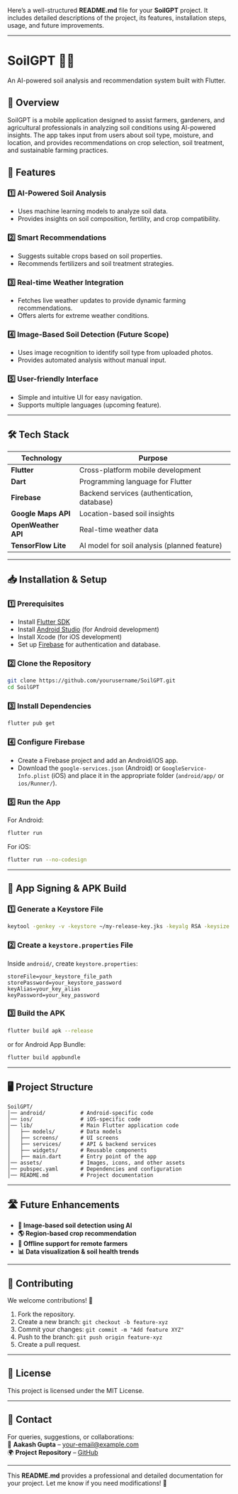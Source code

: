 Here’s a well-structured **README.md** file for your **SoilGPT** project. It includes detailed descriptions of the project, its features, installation steps, usage, and future improvements. 

---

# **SoilGPT 🌱🤖**  
An AI-powered soil analysis and recommendation system built with Flutter.

## **📌 Overview**
SoilGPT is a mobile application designed to assist farmers, gardeners, and agricultural professionals in analyzing soil conditions using AI-powered insights. The app takes input from users about soil type, moisture, and location, and provides recommendations on crop selection, soil treatment, and sustainable farming practices. 

## **🚀 Features**
### **1️⃣ AI-Powered Soil Analysis**
   - Uses machine learning models to analyze soil data.
   - Provides insights on soil composition, fertility, and crop compatibility.

### **2️⃣ Smart Recommendations**
   - Suggests suitable crops based on soil properties.
   - Recommends fertilizers and soil treatment strategies.

### **3️⃣ Real-time Weather Integration**
   - Fetches live weather updates to provide dynamic farming recommendations.
   - Offers alerts for extreme weather conditions.

### **4️⃣ Image-Based Soil Detection (Future Scope)**
   - Uses image recognition to identify soil type from uploaded photos.
   - Provides automated analysis without manual input.

### **5️⃣ User-friendly Interface**
   - Simple and intuitive UI for easy navigation.
   - Supports multiple languages (upcoming feature).

---

## **🛠 Tech Stack**
| Technology | Purpose |
|------------|---------|
| **Flutter** | Cross-platform mobile development |
| **Dart** | Programming language for Flutter |
| **Firebase** | Backend services (authentication, database) |
| **Google Maps API** | Location-based soil insights |
| **OpenWeather API** | Real-time weather data |
| **TensorFlow Lite** | AI model for soil analysis (planned feature) |

---

## **📥 Installation & Setup**
### **1️⃣ Prerequisites**
- Install [Flutter SDK](https://flutter.dev/docs/get-started/install)
- Install [Android Studio](https://developer.android.com/studio) (for Android development)
- Install Xcode (for iOS development)
- Set up [Firebase](https://firebase.google.com/) for authentication and database.

### **2️⃣ Clone the Repository**
```sh
git clone https://github.com/yourusername/SoilGPT.git
cd SoilGPT
```

### **3️⃣ Install Dependencies**
```sh
flutter pub get
```

### **4️⃣ Configure Firebase**
- Create a Firebase project and add an Android/iOS app.
- Download the `google-services.json` (Android) or `GoogleService-Info.plist` (iOS) and place it in the appropriate folder (`android/app/` or `ios/Runner/`).

### **5️⃣ Run the App**
For Android:
```sh
flutter run
```

For iOS:
```sh
flutter run --no-codesign
```

---

## **🔑 App Signing & APK Build**
### **1️⃣ Generate a Keystore File**
```sh
keytool -genkey -v -keystore ~/my-release-key.jks -keyalg RSA -keysize 2048 -validity 10000 -alias my-key-alias
```

### **2️⃣ Create a `keystore.properties` File**
Inside `android/`, create `keystore.properties`:
```
storeFile=your_keystore_file_path
storePassword=your_keystore_password
keyAlias=your_key_alias
keyPassword=your_key_password
```

### **3️⃣ Build the APK**
```sh
flutter build apk --release
```
or for Android App Bundle:
```sh
flutter build appbundle
```

---

## **🖥️ Project Structure**
```
SoilGPT/
│── android/           # Android-specific code
│── ios/               # iOS-specific code
│── lib/               # Main Flutter application code
│   ├── models/        # Data models
│   ├── screens/       # UI screens
│   ├── services/      # API & backend services
│   ├── widgets/       # Reusable components
│   ├── main.dart      # Entry point of the app
│── assets/            # Images, icons, and other assets
│── pubspec.yaml       # Dependencies and configuration
│── README.md          # Project documentation
```

---

## **🛣️ Future Enhancements**
- **📸 Image-based soil detection using AI**
- **🌎 Region-based crop recommendation**
- **📲 Offline support for remote farmers**
- **📊 Data visualization & soil health trends**

---

## **📩 Contributing**
We welcome contributions! 🚀  
1. Fork the repository.
2. Create a new branch: `git checkout -b feature-xyz`
3. Commit your changes: `git commit -m "Add feature XYZ"`
4. Push to the branch: `git push origin feature-xyz`
5. Create a pull request.

---

## **📝 License**
This project is licensed under the MIT License.

---

## **📧 Contact**
For queries, suggestions, or collaborations:  
📧 **Aakash Gupta** – [your-email@example.com](mailto:your-email@example.com)  
🌍 **Project Repository** – [GitHub](https://github.com/yourusername/SoilGPT)

---

This **README.md** provides a professional and detailed documentation for your project. Let me know if you need modifications! 🚀
